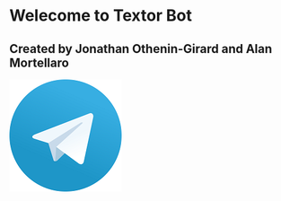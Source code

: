 Welecome to Textor Bot
=======================

Created by Jonathan Othenin-Girard and Alan Mortellaro
-------------------------------------------
![telegram png](./img/telegram.png)
